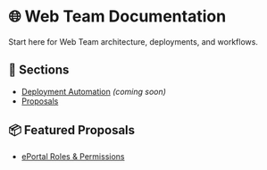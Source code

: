 # 🌐 Web Team Documentation

Start here for Web Team architecture, deployments, and workflows.

## 📂 Sections

- [Deployment Automation](./deployment-automation/) *(coming soon)*
- [Proposals](./proposals/)

## 📦 Featured Proposals

- [ePortal Roles & Permissions](./proposals/ePortal-roles/)

